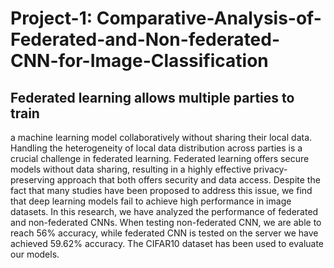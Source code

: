 # Project-1: Comparative-Analysis-of-Federated-and-Non-federated-CNN-for-Image-Classification

## Federated learning allows multiple parties to train
a machine learning model collaboratively without sharing their
local data. Handling the heterogeneity of local data distribution
across parties is a crucial challenge in federated learning.
Federated learning offers secure models without data sharing,
resulting in a highly effective privacy-preserving approach that
both offers security and data access. Despite the fact that many
studies have been proposed to address this issue, we find that
deep learning models fail to achieve high performance in image
datasets. In this research, we have analyzed the performance of
federated and non-federated CNNs. When testing non-federated
CNN, we are able to reach 56% accuracy, while federated CNN
is tested on the server we have achieved 59.62% accuracy. The
CIFAR10 dataset has been used to evaluate our models.
